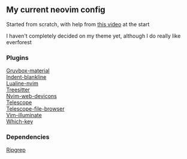 ## My current neovim config
Started from scratch, with help from [this video](https://www.youtube.com/watch?v=ZjMzBd1Dqz8&t=5046s) at the start  

I haven't completely decided on my theme yet, although I do really like everforest  

### Plugins
[Gruvbox-material](https://github.com/sainnhe/gruvbox-material)   
[Indent-blankline](https://github.com/lukas-reineke/indent-blankline.nvim)  
[Lualine-nvim](https://github.com/nvim-lualine/lualine.nvim)  
[Treesitter](https://github.com/nvim-treesitter/nvim-treesitter)  
[Nvim-web-devicons](https://github.com/nvim-tree/nvim-web-devicons)  
[Telescope](https://github.com/nvim-telescope/telescope.nvim)   
[Telescope-file-browser](https://github.com/nvim-telescope/telescope-file-browser.nvim)   
[Vim-illuminate](https://github.com/RRethy/vim-illuminate)  
[Which-key](https://github.com/folke/which-key.nvim)  

### Dependencies
[Ripgrep](https://github.com/BurntSushi/ripgrep)  
